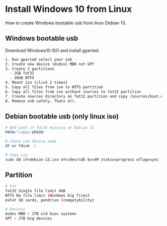 # Install Windows 10 from Linux
How to create Windows bootable usb from linux Debian 13.

## Windows bootable usb

Download Windows10 ISO and install gparted.

```sh
1. Run gparted select your usb
2. Create new device (msdos) MBR not GPT
3. Create 2 partitions
  - 2GB fat32
  - 10GB NTFS
4. Mount iso (click 2 times)
5. Copy all files from iso to NTFS partition 
6. Copy all files from iso without sources to fat32 partition
7. Create sources directory on fat32 partition and copy /sources/boot.wim from iso files to this directory
8. Remove usb safely. Thats all.
```


## Debian bootable usb (only linux iso)

```sh
# Add path if fdisk missing on Debian 13
PATH="/sbin:$PATH"

# Check usb device name
df or fdisk -l

# Copy iso
sudo dd if=debian-13.iso of=/dev/sdb bs=4M status=progress oflag=sync
```

## Partition

```sh
# Fat
fat32 Single file limit 4GB
NTFS No file limit (Windows big files)
exFat SD cards, pendrive (compatybility)

# Devices
msdos MBR < 2TB old bios systems
GPT > 2TB big devices
```
